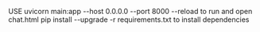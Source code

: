 USE uvicorn main:app --host 0.0.0.0 --port 8000 --reload to run
and open chat.html
pip install --upgrade -r requirements.txt to install dependencies
